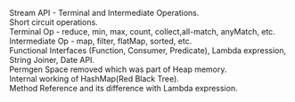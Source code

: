 Stream API - Terminal and Intermediate Operations. <br>
Short circuit operations. <br>
Terminal Op - reduce, min, max, count, collect,all-match, anyMatch, etc. <br>
Intermediate Op - map, filter, flatMap, sorted, etc.  <br>
Functional Interfaces (Function, Consumer, Predicate), Lambda expression, String Joiner, Date API.  <br>
Permgen Space removed which was part of Heap memory. <br>
Internal working of HashMap(Red Black Tree). <br>
Method Reference and its difference with Lambda expression.



